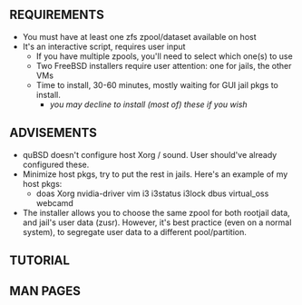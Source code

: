 
## REQUIREMENTS
- You must have at least one zfs zpool/dataset available on host
- It's an interactive script, requires user input 
   - If you have multiple zpools, you'll need to select which one(s) to use
   - Two FreeBSD installers require user attention:  one for jails, the other VMs 
   - Time to install, 30-60 minutes, mostly waiting for GUI jail pkgs to install. 
      - *you may decline to install (most of) these if you wish*

## ADVISEMENTS
- quBSD doesn't configure host Xorg / sound. User should've already configured these. 
- Minimize host pkgs, try to put the rest in jails. Here's an example of my host pkgs:
   - doas Xorg nvidia-driver vim i3 i3status i3lock dbus virtual_oss webcamd    
- The installer allows you to choose the same zpool for both rootjail data, and jail's user data (zusr). However, it's best practice (even on a normal system), to segregate user data to a different pool/partition.

## TUTORIAL
## MAN PAGES

